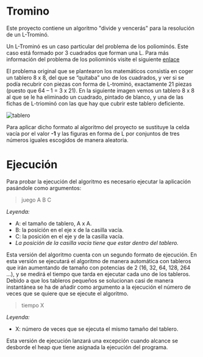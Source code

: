 # Tromino #

Este proyecto contiene un algoritmo "divide y vencerás" para la resolución de un L-Trominó.

Un L-Trominó es un caso particular del problema de los poliominós. Este caso está formado por 3 cuadrados que forman una L. Para más información del problema de los poliominós visite el siguiente [enlace](http://culturacientifica.com/2014/07/16/embaldosando-con-l-triominos-un-ejemplo-de-demostracion-por-induccion)

El problema original que se plantearon los matemáticos consistía en coger un tablero 8 x 8, del que se “quitaba” uno de los cuadrados, y ver si se podía recubrir con piezas con forma de L-trominó, exactamente 21 piezas (puesto que 64 – 1 = 3 x 21). En la siguiente imagen vemos un tablero 8 x 8 al que se le ha eliminado un cuadrado, pintado de blanco, y una de las fichas de L-triominó con las que hay que cubrir este tablero deficiente.

![tablero](https://github.com/MrKarrter/Tromino/blob/master/imagenes/tablero.png)

Para aplicar dicho formato al algoritmo del proyecto se sustituye la celda vacía por el valor **-1** y las figuras en forma de L por conjuntos de tres números iguales escogidos de manera aleatoria.

# Ejecución #

Para probar la ejecución del algoritmo es necesario ejecutar la aplicación pasándole como argumentos:

> juego A B C

*Leyenda:*
- A: el tamaño de tablero, A x A.
- B: la posición en el eje x de la casilla vacía.
- C: la posición en el eje y de la casilla vacía.
- *La posición de la casilla vacía tiene que estar dentro del tablero.*

Esta versión del algoritmo cuenta con un segundo formato de ejecución. En esta versión se ejecutará el algoritmo de manera automática con tableros que irán aumentando de tamaño con potencias de 2 (16, 32, 64, 128, 264 ...), y se medirá el tiempo que tarda en ejecutar cada uno de los tableros. Debido a que los tableros pequeños se solucionan casi de manera instantánea se ha de añadir como argumento a la ejecución el número de veces que se quiere que se ejecute el algoritmo.

> tiempo X

*Leyenda:*
- X: número de veces que se ejecuta el mismo tamaño del tablero.

Esta versión de ejecución lanzará una excepción cuando alcance se desborde el heap que tiene asignada la ejecución del programa.
